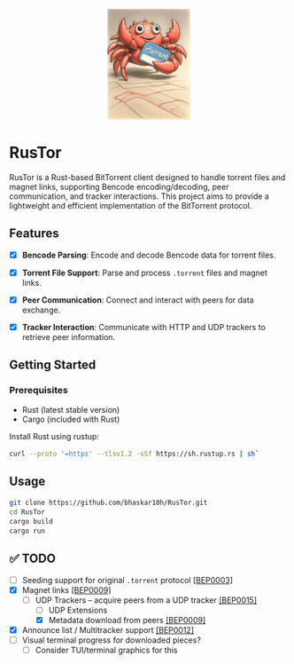 <p align="center">
  <img src=".github\Image\Crab-torrent.jpg" alt="Crab-Torrent" width="150"/>
</p>

  # RusTor

  RusTor is a Rust-based BitTorrent client designed to handle torrent files and magnet links, supporting
  Bencode encoding/decoding, peer communication, and tracker interactions.
  This project aims to provide a lightweight and efficient implementation of the BitTorrent protocol.

  ## Features

  - [x] **Bencode Parsing**: Encode and decode Bencode data for torrent files.
  - [x] **Torrent File Support**: Parse and process `.torrent` files and magnet links.
  - [x] **Peer Communication**: Connect and interact with peers for data exchange.
  - [x] **Tracker Interaction**: Communicate with HTTP and UDP trackers to retrieve peer information.


  ## Getting Started

  ### Prerequisites

  - Rust (latest stable version)
  - Cargo (included with Rust)

  Install Rust using rustup:

  ```bash
  curl --proto '=https' --tlsv1.2 -sSf https://sh.rustup.rs | sh`
  ```

  ## Usage

  ```bash
  git clone https://github.com/bhaskar10h/RusTor.git
  cd RusTor
  cargo build
  cargo run  
  ```

  ## ✅ TODO

  - [ ] Seeding support for original `.torrent` protocol [\[BEP0003\]][BEP0003]
  - [x] Magnet links [\[BEP0009\]][BEP0009]
    - [ ] UDP Trackers – acquire peers from a UDP tracker [\[BEP0015\]][BEP0015]
        - [ ] UDP Extensions
        - [x] Metadata download from peers [\[BEP0009\]][BEP0009]
  - [x] Announce list / Multitracker support [\[BEP0012\]][BEP0012]
  - [ ] Visual terminal progress for downloaded pieces?
      - [ ] Consider TUI/terminal graphics for this

    <!-- Reference Links -->
    [BEP0003]: https://wiki.theory.org/BitTorrentSpecification#Related_Documents "Bittorrent Specifications"
    [BEP0015]: https://bittorrent.org/beps/bep_0015.html "UDP Tracker Protocol"
    [BEP0041]: https://bittorrent.org/beps/bep_0041.html "Distributed Hash Table (DHT)"
    [BEP0009]: http://bittorrent.org/beps/bep_0009.html "Extension for Peers to Send Metadata Files"
    [BEP0012]: http://bittorrent.org/beps/bep_0012.html "Multitracker Metadata Extension"
